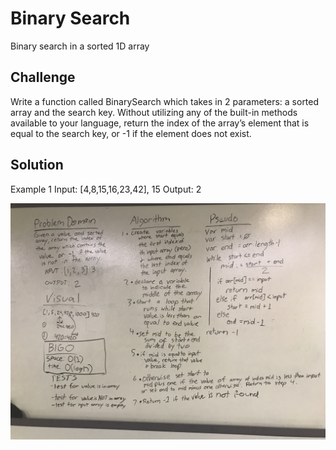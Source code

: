 # Binary Search

Binary search in a sorted 1D array

## Challenge 

Write a function called BinarySearch which takes in 2 parameters: a sorted array and the search key. Without utilizing any of the built-in methods available to your language, return the index of the array’s element that is equal to the search key, or -1 if the element does not exist.

## Solution

Example 1
Input: [4,8,15,16,23,42], 15
Output: 2

![Whiteboard](https://github.com/ChristinaGislason/Data-Structures-andAlgorithms/blob/master/Assets/Challenge03-BinaryArray-Img.jpg)
